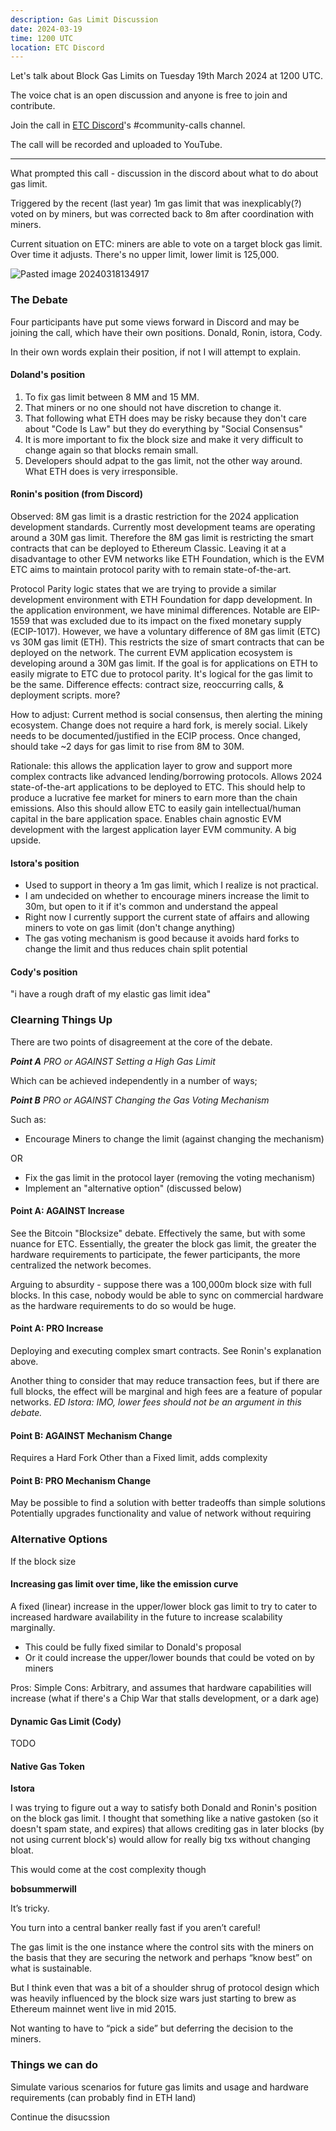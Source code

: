 ```yaml
---
description: Gas Limit Discussion
date: 2024-03-19
time: 1200 UTC
location: ETC Discord
---
```


Let's talk about Block Gas Limits on Tuesday 19th March 2024 at 1200 UTC.

The voice chat is an open discussion and anyone is free to join and contribute.

Join the call in [ETC Discord](https://ethereumclassic.org/discord)'s #community-calls channel.

The call will be recorded and uploaded to YouTube.

---

What prompted this call - discussion in the discord about what to do about gas limit.

Triggered by the recent (last year) 1m gas limit that was inexplicably(?) voted on by miners, but was corrected back to 8m after coordination with miners.

Current situation on ETC: miners are able to vote on a target block gas limit. Over time it adjusts. There's no upper limit, lower limit is 125,000.

![Pasted image 20240318134917](https://github.com/ethereumclassic/community-calls/assets/1696942/a2494a29-bd4b-4825-8ef5-3da90f2b8c67)

### The Debate

Four participants have put some views forward in Discord and may be joining the call, which have their own positions. Donald, Ronin, istora, Cody.

In their own words explain their position, if not I will attempt to explain. 

#### Doland's position

1. To fix gas limit between 8 MM and 15 MM.
1. That miners or no one should not have discretion to change it.
1. That following what ETH does may be risky because they don't care about "Code Is Law" but they do everything by "Social Consensus"
1. It is more important to fix the block size and make it very difficult to change again so that blocks remain small.
1. Developers should adpat to the gas limit, not the other way around. What ETH does is very irresponsible.

#### Ronin's position (from Discord)

Observed: 8M gas limit is a drastic restriction for the 2024 application development standards. Currently most development teams are operating around a 30M gas limit. Therefore the 8M gas limit is restricting the smart contracts that can be deployed to Ethereum Classic. Leaving it at a disadvantage to other EVM networks like ETH Foundation, which is the EVM ETC aims to maintain protocol parity with to remain state-of-the-art.

Protocol Parity logic states that we are trying to provide a similar development environment with ETH Foundation for dapp development. In the application environment, we have minimal differences. Notable are EIP-1559 that was excluded due to its impact on the fixed monetary supply (ECIP-1017). However, we have a voluntary difference of 8M gas limit (ETC) vs 30M gas limit (ETH). This restricts the size of smart contracts that can be deployed on the network. The current EVM application ecosystem is developing around a 30M gas limit. If the goal is for applications on ETH to easily migrate to ETC due to protocol parity. It's logical for the gas limit to be the same. Difference effects: contract size, reoccurring calls, & deployment scripts. more?

How to adjust: Current method is social consensus, then alerting the mining ecosystem. Change does not require a hard fork, is merely social. Likely needs to be documented/justified in the ECIP process. Once changed, should take ~2 days for gas limit to rise from 8M to 30M.

Rationale: this allows the application layer to grow and support more complex contracts like advanced lending/borrowing protocols. Allows 2024 state-of-the-art applications to be deployed to ETC. This should help to produce a lucrative fee market for miners to earn more than the chain emissions. Also this should allow ETC to easily gain intellectual/human capital in the bare application space. Enables chain agnostic EVM development with the largest application layer EVM community. A big upside. 

#### Istora's position

- Used to support in theory a 1m gas limit, which I realize is not practical.
- I am undecided on whether to encourage miners increase the limit to 30m, but open to it if it's common and understand the appeal
- Right now I currently support the current state of affairs and allowing miners to vote on gas limit (don't change anything)
- The gas voting mechanism is good because it avoids hard forks to change the limit and thus reduces chain split potential

#### Cody's position

"i have a rough draft of my elastic gas limit idea"

### Clearning Things Up

There are two points of disagreement at the core of the debate.

***Point A** PRO or AGAINST Setting a High Gas Limit*

Which can be achieved independently in a number of ways;

***Point B** PRO or AGAINST Changing the Gas Voting Mechanism*

Such as:

- Encourage Miners to change the limit (against changing the mechanism)

OR 

- Fix the gas limit in the protocol layer (removing the voting mechanism)
- Implement an "alternative option" (discussed below)

#### Point A: AGAINST Increase

See the Bitcoin "Blocksize" debate. Effectively the same, but with some nuance for ETC. Essentially, the greater the block gas limit, the greater the hardware requirements to participate, the fewer participants, the more centralized the network becomes.

Arguing to absurdity - suppose there was a 100,000m block size with full blocks. In this case, nobody would be able to sync on commercial hardware as the hardware requirements to do so would be huge.

#### Point A: PRO Increase

Deploying and executing complex smart contracts. See Ronin's explanation above.

Another thing to consider that may reduce transaction fees, but if there are full blocks, the effect will be marginal and high fees are a feature of popular networks. *ED Istora: IMO, lower fees should not be an argument in this debate.*

#### Point B: AGAINST Mechanism Change

Requires a Hard Fork
Other than a Fixed limit, adds complexity

#### Point B: PRO Mechanism Change

May be possible to find a solution with better tradeoffs than simple solutions
Potentially upgrades functionality and value of network without requiring 

### Alternative Options

If the block size

#### Increasing gas limit over time, like the emission curve

A fixed (linear) increase in the upper/lower block gas limit to try to cater to increased hardware availability in the future to increase scalability marginally.

- This could be fully fixed similar to Donald's proposal
- Or it could increase the upper/lower bounds that could be voted on by miners

Pros: Simple
Cons: Arbitrary, and assumes that hardware capabilities will increase (what if there's a Chip War that stalls development, or a dark age)

#### Dynamic Gas Limit (Cody)

TODO

#### Native Gas Token

**Istora**

I was trying to figure out a way to satisfy both Donald and Ronin's position on the block gas limit. I thought that something like a native gastoken (so it doesn't spam state, and expires) that allows crediting gas in later blocks (by not using current block's) would allow for really big txs without changing bloat. 

This would come at the cost complexity though

**bobsummerwill**

It’s tricky.

You turn into a central banker really fast if you aren’t careful!

The gas limit is the one instance where the control sits with the miners on the basis that they are securing the network and perhaps “know best” on what is sustainable.

But I think even that was a bit of a shoulder shrug of protocol design which was heavily influenced by the block size wars just starting to brew as Ethereum mainnet went live in mid 2015.

Not wanting to have to “pick a side” but deferring the decision to the miners.

### Things we can do

Simulate various scenarios for future gas limits and usage and hardware requirements (can probably find in ETH land)

Continue the disucssion
